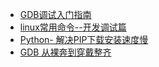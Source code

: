 - [GDB调试入门指南](https://zhuanlan.zhihu.com/p/74897601)
- [linux常用命令--开发调试篇](https://www.yanbinghu.com/2018/09/26/61877.html)
- [Python- 解决PIP下载安装速度慢](https://blog.csdn.net/wukai0909/article/details/62427437)
- [GDB 从裸奔到穿戴整齐](http://www.skywind.me/blog/archives/2036)